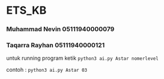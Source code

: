 # ETS_KB
### Muhammad Nevin 05111940000079
### Taqarra Rayhan 05111940000121

untuk running program ketik 
`python3 ai.py Astar nomerlevel`

contoh :
`python3 ai.py Astar 03`
